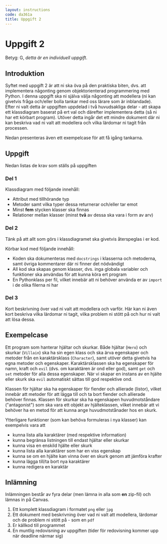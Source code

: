 ```yaml
---
layout: instructions
code: da361a
title: Uppgift 2
---
```


# Uppgift 2

Betyg: G, *detta är en individuell uppgift*.

## Introduktion

Syftet med uppgift 2 är att ni ska öva på den praktiska biten, dvs. att implementera någonting genom objektorienterad programmering med Python. I denna uppgift ska ni själva välja någonting att modellera (ni kan givetvis fråga och/eller bolla tankar med oss lärare som är inblandade). Efter ni valt detta är uppgiften uppdelad i två huvudsakliga delar - att skapa ett klassdiagram baserat på ert val och därefter implementera detta (så ni har ett körbart program). Utöver detta ingår det ett mindre dokument där ni kan beskriva vad ni valt att modellera och vilka lärdomar ni tagit från processen.

Nedan presenteras även ett exempelcase för att få igång tankarna.

## Uppgift

Nedan listas de krav som ställs på uppgiften

### Del 1

Klassdiagram med följande innehåll:

* Attribut med tillhörande typ
* Metoder samt vilka typer dessa returnerar och/eller tar emot
* Minst **fem** stycken klasser ska finnas
* Relationer mellan klasser (minst **två** av dessa ska vara i form av arv)

### Del 2

Tänk på att allt som görs i klassdiagramet ska givetvis återspeglas i er kod.

Körbar kod med följande innehåll:

* Koden ska dokumenteras med `docstrings` i klasserna och metoderna, samt övriga kommentarer där ni finner det nödvändigt
* All kod ska skapas genom klasser, dvs. inga globala variabler och funktioner ska användas för att kunna köra ert program
* En Pythonklass per fil, vilket innebär att ni behöver använda er av `import` i de olika filerna ni har

### Del 3

Kort beskrivning över vad ni valt att modellera och varför. Här kan ni även kort beskriva vilka lärdomar ni tagit, vilka problem ni stött på och hur ni valt att lösa dessa.

## Exempelcase

Ett program som hanterar hjältar och skurkar. Både hjältar (`Hero`) och skurkar (`Villain`) ska ha sin egen klass och ska ärva egenskaper och metoder från en karaktärsklass (`Character`), samt utöver detta givetvis ha egna metoder och egenskaper. Karaktärsklassen ska ha egenskaper för namn, kraft och `evil` (dvs. om karaktären är ond eller god), samt `get` och `set` metoder för alla dessa egenskaper. När vi skapar en instans av en hjälte eller skurk ska `evil` automatiskt sättas till god respektive ond.

Klassen för hjältar ska ha egenskaper för fiender och allierade (listor), vilket innebär att metoder för att lägga till och ta bort fiender och allierade behöver finnas. Klassen för skurkar ska ha egenskapen huvudmotståndare ("antagonist") som ska vara ett objekt av hjälteklassen, vilket innebär att vi behöver ha en metod för att kunna ange huvudmotstånader hos en skurk.

Ytterligare funktioner (som kan behöva formuleras i nya klasser) kan exempelvis vara att

* kunna lista alla karaktärer (med respektive information)
* kunna begränsa listningen till endast hjältar eller skurkar
* kunna visa en enskild hjälte eller skurk
* kunna lista alla karaktärer som har en viss egenskap
* kunna se om en hjälte kan vinna över en skurk genom att jämföra krafter
* kunna lägga till/ta bort nya karaktärer
* kunna redigera en karaktär

## Inlämning

Inlämningen består av fyra delar (men lämna in alla som **en** zip-fil) och lämnas in på Canvas.

1. Ett komplett klassdiagram i formatet `png` eller `jpg`
2. Ett dokument med beskrivning över vad ni valt att modellera, lärdomar och de problem ni stött på - som en `pdf`
3. Er källkod till programmet
4. En muntlig redovisning av uppgiften (tider för redovisning kommer upp när deadline närmar sig)
